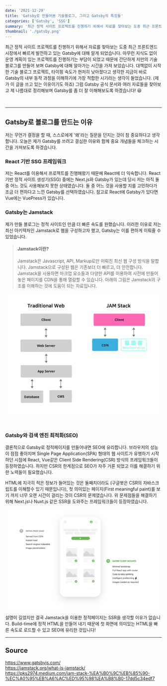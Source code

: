 ```yaml
---
date: '2021-12-29'
title: 'Gatsby로 만들어본 기술블로그, 그리고 Gatsby의 특징들'
categories: ['Gatsby', 'SSG']
summary: '최근 정적 사이트 프로젝트를 진행하기 위해서 자료를 찾아보는 도중 최근 프론트엔드 시장에서 빠르게 발전하고 있는 Gatsby에 대해 알게 되었습니다. 아무런 지식도 없이 운영 계획이 있는 프로젝트를 진행하기는 부담이 되었고 때문에 간단하게 저만의 기술 블로그를 만들어 보며 Gatsby에 대해 알아가는 시간을 가져 보았습니다.'
thumbnail: './gatsby.png'
---
```


최근 정적 사이트 프로젝트를 진행하기 위해서 자료를 찾아보는 도중 최근 프론트엔드 시장에서 빠르게 발전하고 있는 Gatsby에 대해 알게 되었습니다. 아무런 지식도 없이 운영 계획이 있는 프로젝트를 진행하기는 부담이 되었고 때문에 간단하게 저만의 기술 블로그를 만들어 보며 Gatsby에 대해 알아가는 시간을 가져 보았습니다. 대책없이 시작한 기술 블로그 프로젝트, 타이핑 속도가 현저히 낮아졌다고 생각한 지금이 바로 Gatsby의 내부 동작 과정을 이해하기에 가장 적합한 시기라는 생각이 들었습니다. (제가 이 글을 쓰고 있는 이유이기도 하죠) 그럼 Gatsby 공식 문서와 여러 자료들을 찾아보고 제 나름대로 정리해보며 Gatsby를 좀 더 잘 이해해보도록 하겠습니다! 😆

<br>

---

## Gatsby로 블로그를 만드는 이유

저는 무언가 결정을 할 때, 스스로에게 '왜'라는 질문을 던지는 것이 참 중요하다고 생각합니다. 오늘은 제가 Gatsby를 쓰려고 결심한 이유와 함께 중요 개념들을 체크하는 시간을 가져보도록 하겠습니다.

### React 기반 SSG 프레임워크

저는 React를 이용해서 프로젝트를 진행해왔기 때문에 React에 더 익숙합니다. React 기반 정적 사이트 생성기(SSG) 중에는 Next.js와 Gatsby가 있는데 당시 저는 아직 둘 중 어느 것도 사용해보지 못한 상태였습니다. 둘 중 어느 것을 사용할 지를 고민하다가 조금 더 편하다고 느낀 Gatsby를 선택하였습니다. 참고로 React에 Gatsby가 있다면 Vue에는 VuePress가 있습니다.

### Gatsby는 Jamstack

제가 만들 블로그는 정적 사이트인 만큼 더 빠른 속도를 원했습니다. 이러한 이유로 저는 최신 아키텍처인 Jamstack로 웹을 구성하고자 했고, Gatsby는 이를 편하게 이뤄줄 수 있었습니다.

> #### Jamstack이란?
>
> Jamstack은 Javascript, API, Markup로만 이뤄진 최신 웹 구성 방식을 말합니다. Jamstack으로 구성된 웹은 기존보더 더 빠르고, 더 안전합니다. Jamstack을 사용하면 마크업 요소들과 다양한 API를 이용하여 사전에 만들어 놓은 페이지를 CDN을 통해 열람할 수 있습니다. 아래의 그림은 Jamstack의 구조를 이해하는 것에 도움이 되는 자료입니다.

![jamstack](./jamstack.png)

<br>

### Gatsby와 검색 엔진 최적화(SEO)

결론적으로 Gatsby로 정적페이지를 만들어내면 SEO에 유리합니다. 브라우저의 성능이 점점 좋아지며 Single Page Application(SPA) 형태의 웹 사이트가 유행하기 시작하던 시점에 React, Vue같은 Client Side Rendering(CSR) 방식의 프레임워크들이 등장하였습니다. 하지만 CSR의 한계점으로 SEO가 자주 거론 되었고 이를 해결하기 위한 노력들이 필요했습니다.

HTML에 지극히 적은 정보가 들어있는 것은 둘째치더라도 (구글봇은 CSR의 자바스크립트를 이해할수 있기 때문입니다), 첫 의미있는 페이지(First meaningful paint)를 보기 까지 너무 오랜 시간이 걸리는 것이 CSR의 문제였습니다. 위 문제점들을 해결하기 위해 Next.js나 Nuxt.js 같은 SSR을 도와주는 프레임워크들이 등장하였습니다.

![gatsby2](./gatsby2.png)

설명이 길었지만 결국 Jamstack을 이용한 정적페이지는 SSR을 생각할 이유가 없습니다. Build-time에 정적 HTML을 만들어 내기 때문에 첫 화면에 의미있는 HTML을 빠른 속도로 로드할 수 있고 SEO에 유리한 것입니다!

---

## Source

https://www.gatsbyjs.com/<br>
https://jamstack.org/what-is-jamstack/<br>
https://pks2974.medium.com/jam-stack-%EA%B0%9C%EB%85%90-%EC%A0%95%EB%A6%AC%ED%95%98%EA%B8%B0-17dd5c34edf7<br>
